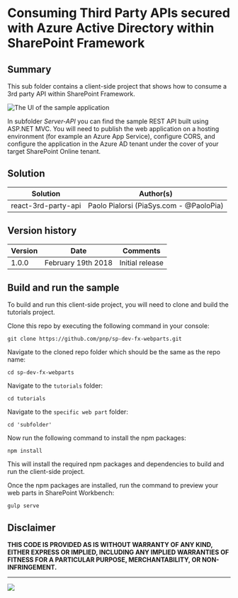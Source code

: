 # Consuming Third Party APIs secured with Azure Active Directory within SharePoint Framework

## Summary

This sub folder contains a client-side project that shows how to consume a 3rd party API within SharePoint Framework.

![The UI of the sample application](images/react-3rd-party-api-ui-sample.gif)

In subfolder _Server-API_ you can find the sample REST API built using ASP.NET MVC.
You will need to publish the web application on a hosting environment (for example an Azure App Service), configure CORS, and configure the application in the Azure AD tenant under the cover of your target SharePoint Online tenant.

## Solution

| Solution  | Author(s) |
| ------------- | ------------- |
| react-3rd-party-api  | Paolo Pialorsi (PiaSys.com - @PaoloPia)   |

## Version history

| Version  | Date | Comments |
| ------------- | ------------- | ------------- |
| 1.0.0  | February 19th 2018   | Initial release |

## Build and run the sample

To build and run this client-side project, you will need to clone and build the tutorials project.

Clone this repo by executing the following command in your console:

```
git clone https://github.com/pnp/sp-dev-fx-webparts.git
```

Navigate to the cloned repo folder which should be the same as the repo name:

```
cd sp-dev-fx-webparts
```

Navigate to the `tutorials` folder:

```
cd tutorials
```

Navigate to the `specific web part` folder:

```
cd 'subfolder'
```


Now run the following command to install the npm packages:

```
npm install
```

This will install the required npm packages and dependencies to build and run the client-side project.

Once the npm packages are installed, run the command to preview your web parts in SharePoint Workbench:

```
gulp serve
```
## Disclaimer

**THIS CODE IS PROVIDED AS IS WITHOUT WARRANTY OF ANY KIND, EITHER EXPRESS OR IMPLIED, INCLUDING ANY IMPLIED WARRANTIES OF FITNESS FOR A PARTICULAR PURPOSE, MERCHANTABILITY, OR NON-INFRINGEMENT.**

----------


<img src="https://telemetry.sharepointpnp.com/sp-dev-fx-webparts/react-3rd-party-api" />
